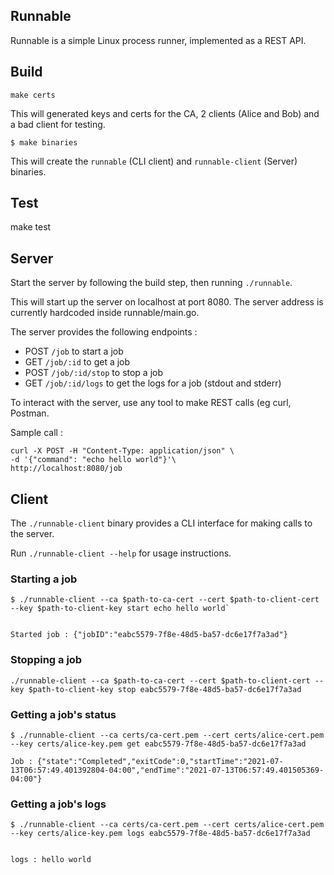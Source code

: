 ## Runnable
Runnable is a simple Linux process runner, implemented as a REST API.

## Build
```
make certs
```
This will generated keys and certs for the CA, 2 clients (Alice and Bob) and a bad client for testing.

```
$ make binaries
```

This will create the `runnable` (CLI client) and `runnable-client` (Server) binaries.

## Test
make test

## Server
Start the server by following the build step, then running `./runnable`.

This will start up the server on localhost at port 8080. The server address is currently hardcoded inside runnable/main.go.

The server provides the following endpoints : 
* POST `/job` to start a job
* GET `/job/:id` to get a job
* POST `/job/:id/stop` to stop a job
* GET `/job/:id/logs` to get the logs for a job (stdout and stderr)

To interact with the server, use any tool to make REST calls (eg curl, Postman.

Sample call : 
```
curl -X POST -H "Content-Type: application/json" \
-d '{"command": "echo hello world"}'\ 
http://localhost:8080/job
```

## Client
The `./runnable-client` binary provides a CLI interface for making calls to the server.

Run `./runnable-client --help` for usage instructions.

### Starting a job
```
$ ./runnable-client --ca $path-to-ca-cert --cert $path-to-client-cert --key $path-to-client-key start echo hello world`


Started job : {"jobID":"eabc5579-7f8e-48d5-ba57-dc6e17f7a3ad"}
```

### Stopping a job
```
./runnable-client --ca $path-to-ca-cert --cert $path-to-client-cert --key $path-to-client-key stop eabc5579-7f8e-48d5-ba57-dc6e17f7a3ad

```

### Getting a job's status
```
$ ./runnable-client --ca certs/ca-cert.pem --cert certs/alice-cert.pem --key certs/alice-key.pem get eabc5579-7f8e-48d5-ba57-dc6e17f7a3ad

Job : {"state":"Completed","exitCode":0,"startTime":"2021-07-13T06:57:49.401392804-04:00","endTime":"2021-07-13T06:57:49.401505369-04:00"}
```

### Getting a job's logs
```
$ ./runnable-client --ca certs/ca-cert.pem --cert certs/alice-cert.pem --key certs/alice-key.pem logs eabc5579-7f8e-48d5-ba57-dc6e17f7a3ad


logs : hello world
```
